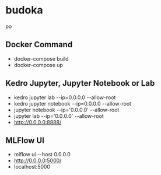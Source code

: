 # budoka

po
## Docker Command

- docker-compose build
- docker-compose up

## Kedro Jupyter, Jupyter Notebook or Lab
- kedro jupyter lab --ip=0.0.0.0 --allow-root
- kedro jupyter notebook --ip=0.0.0.0 --allow-root
- jupyter notebook --ip='0.0.0.0' --allow-root
- jupyter lab --ip='0.0.0.0' --allow-root
- http://0.0.0.0:8888/

## MLFlow UI
- mlflow ui --host 0.0.0.0
- http://0.0.0.0:5000/
- localhost:5000

